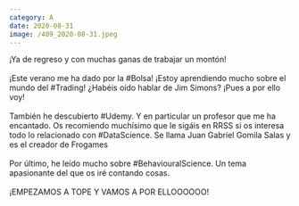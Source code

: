 ```yaml
--- 
category: A 
date: 2020-08-31 
image: /409_2020-08-31.jpeg 
--- 
```


¡Ya de regreso y con muchas ganas de trabajar un montón!<br><br>¡Este verano me ha dado por la #Bolsa! ¡Estoy aprendiendo mucho sobre el mundo del #Trading! ¿Habéis oído hablar de Jim Simons? ¡Pues a por ello voy!<br><br>También he descubierto #Udemy. Y en particular un profesor que me ha encantado. Os recomiendo muchísimo que le sigáis en RRSS  si os interesa todo lo relacionado con #DataScience. Se llama Juan Gabriel Gomila Salas y es el creador de Frogames <br><br>Por último, he leído mucho sobre #BehaviouralScience. Un tema apasionante del que os iré contando cosas. <br><br>¡EMPEZAMOS A TOPE Y VAMOS A POR ELLOOOOOO!